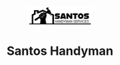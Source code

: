 <p align="center">
  <a href="https://santoshandyman.com">
    <img alt="Gatsby" src="./src/images/santos-handyman-services-logo.png" width="150" />
  </a>
</p>
<h1 align="center">
  Santos Handyman
</h1>
